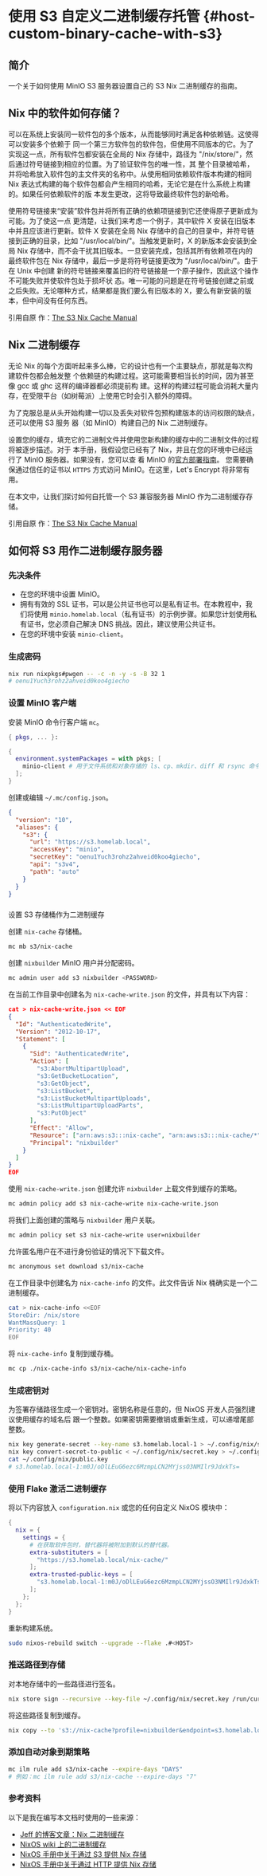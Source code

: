 # 使用 S3 自定义二进制缓存托管 {#host-custom-binary-cache-with-s3}

## 简介

一个关于如何使用 MinIO S3 服务器设置自己的 S3 Nix 二进制缓存的指南。

## Nix 中的软件如何存储？

可以在系统上安装同一软件包的多个版本，从而能够同时满足各种依赖链。这使得可以安装多个依赖于
同一个第三方软件包的软件包，但使用不同版本的它。为了实现这一点，所有软件包都安装在全局的
Nix 存储中，路径为 "/nix/store/"，然后通过符号链接到相应的位置。为了验证软件包的唯一性，其
整个目录被哈希，并将哈希放入软件包的主文件夹的名称中。从使用相同依赖软件版本构建的相同 Nix
表达式构建的每个软件包都会产生相同的哈希，无论它是在什么系统上构建的。如果任何依赖软件的版
本发生更改，这将导致最终软件包的新哈希。

使用符号链接来“安装”软件包并将所有正确的依赖项链接到它还使得原子更新成为可能。为了使这一点
更清楚，让我们来考虑一个例子，其中软件 X 安装在旧版本中并且应该进行更新。软件 X 安装在全局
Nix 存储中的自己的目录中，并符号链接到正确的目录，比如 "/usr/local/bin/"。当触发更新时，X
的新版本会安装到全局 Nix 存储中，而不会干扰其旧版本。一旦安装完成，包括其所有依赖项在内的
最终软件包在 Nix 存储中，最后一步是将符号链接更改为 "/usr/local/bin/"。由于在 Unix 中创建
新的符号链接来覆盖旧的符号链接是一个原子操作，因此这个操作不可能失败并使软件包处于损坏状
态。唯一可能的问题是在符号链接创建之前或之后失败。无论哪种方式，结果都是我们要么有旧版本的
X，要么有新安装的版本，但中间没有任何东西。

引用自原
作：[The S3 Nix Cache Manual](https://medium.com/earlybyte/the-s3-nix-cache-manual-e320da6b1a9b)

## Nix 二进制缓存

无论 Nix 的每个方面听起来多么棒，它的设计也有一个主要缺点，那就是每次构建软件包都会触发整
个依赖链的构建过程。这可能需要相当长的时间，因为甚至像 gcc 或 ghc 这样的编译器都必须提前构
建。这样的构建过程可能会消耗大量内存，在受限平台（如树莓派）上使用它时会引入额外的障碍。

为了克服总是从头开始构建一切以及丢失对软件包预构建版本的访问权限的缺点，还可以使用 S3 服务
器（如 MinIO）构建自己的 Nix 二进制缓存。

设置您的缓存，填充它的二进制文件并使用您新构建的缓存中的二进制文件的过程将被逐步描述。对于
本手册，我假设您已经有了 Nix，并且在您的环境中已经运行了 MinIO 服务器。如果没有，您可以查
看 MinIO 的[官方部署指南](https://min.io/docs/minio/linux/operations/installation.html)。
您需要确保通过信任的证书以 `HTTPS` 方式访问 MinIO。在这里，Let's Encrypt 将非常有用。

在本文中，让我们探讨如何自托管一个 S3 兼容服务器 MinIO 作为二进制缓存存储。

引用自原
作：[The S3 Nix Cache Manual](https://medium.com/earlybyte/the-s3-nix-cache-manual-e320da6b1a9b)

## 如何将 S3 用作二进制缓存服务器

### 先决条件

- 在您的环境中设置 MinIO。
- 拥有有效的 SSL 证书，可以是公共证书也可以是私有证书。在本教程中，我们将使用
  `minio.homelab.local`（私有证书）的示例步骤。如果您计划使用私有证书，您必须自己解决 DNS
  挑战。因此，建议使用公共证书。
- 在您的环境中安装 `minio-client`。

### 生成密码

```bash
nix run nixpkgs#pwgen -- -c -n -y -s -B 32 1
# oenu1Yuch3rohz2ahveid0koo4giecho
```

### 设置 MinIO 客户端

安装 MinIO 命令行客户端 `mc`。

```nix
{ pkgs, ... }:

{
  environment.systemPackages = with pkgs; [
    minio-client # 用于文件系统和对象存储的 ls、cp、mkdir、diff 和 rsync 命令的替代品
  ];
}
```

创建或编辑 `~/.mc/config.json`。

```json
{
  "version": "10",
  "aliases": {
    "s3": {
      "url": "https://s3.homelab.local",
      "accessKey": "minio",
      "secretKey": "oenu1Yuch3rohz2ahveid0koo4giecho",
      "api": "s3v4",
      "path": "auto"
    }
  }
}
```

###

设置 S3 存储桶作为二进制缓存

创建 `nix-cache` 存储桶。

```bash
mc mb s3/nix-cache
```

创建 `nixbuilder` MinIO 用户并分配密码。

```bash
mc admin user add s3 nixbuilder <PASSWORD>
```

在当前工作目录中创建名为 `nix-cache-write.json` 的文件，并具有以下内容：

```json
cat > nix-cache-write.json << EOF
{
  "Id": "AuthenticatedWrite",
  "Version": "2012-10-17",
  "Statement": [
    {
      "Sid": "AuthenticatedWrite",
      "Action": [
        "s3:AbortMultipartUpload",
        "s3:GetBucketLocation",
        "s3:GetObject",
        "s3:ListBucket",
        "s3:ListBucketMultipartUploads",
        "s3:ListMultipartUploadParts",
        "s3:PutObject"
      ],
      "Effect": "Allow",
      "Resource": ["arn:aws:s3:::nix-cache", "arn:aws:s3:::nix-cache/*"],
      "Principal": "nixbuilder"
    }
  ]
}
EOF
```

使用 `nix-cache-write.json` 创建允许 `nixbuilder` 上载文件到缓存的策略。

```bash
mc admin policy add s3 nix-cache-write nix-cache-write.json
```

将我们上面创建的策略与 `nixbuilder` 用户关联。

```bash
mc admin policy set s3 nix-cache-write user=nixbuilder
```

允许匿名用户在不进行身份验证的情况下下载文件。

```bash
mc anonymous set download s3/nix-cache
```

在工作目录中创建名为 `nix-cache-info` 的文件。此文件告诉 Nix 桶确实是一个二进制缓存。

```bash
cat > nix-cache-info <<EOF
StoreDir: /nix/store
WantMassQuery: 1
Priority: 40
EOF
```

将 `nix-cache-info` 复制到缓存桶。

```bash
mc cp ./nix-cache-info s3/nix-cache/nix-cache-info
```

### 生成密钥对

为签署存储路径生成一个密钥对。密钥名称是任意的，但 NixOS 开发人员强烈建议使用缓存的域名后
跟一个整数。如果密钥需要撤销或重新生成，可以递增尾部整数。

```bash
nix key generate-secret --key-name s3.homelab.local-1 > ~/.config/nix/secret.key
nix key convert-secret-to-public < ~/.config/nix/secret.key > ~/.config/nix/public.key
cat ~/.config/nix/public.key
# s3.homelab.local-1:m0J/oDlLEuG6ezc6MzmpLCN2MYjssO3NMIlr9JdxkTs=
```

### 使用 Flake 激活二进制缓存

将以下内容放入 `configuration.nix` 或您的任何自定义 NixOS 模块中：

```nix
{
  nix = {
    settings = {
      # 在获取软件包时，替代器将被附加到默认的替代器。
      extra-substituters = [
        "https://s3.homelab.local/nix-cache/"
      ];
      extra-trusted-public-keys = [
        "s3.homelab.local-1:m0J/oDlLEuG6ezc6MzmpLCN2MYjssO3NMIlr9JdxkTs="
      ];
    };
  };
}
```

重新构建系统。

```bash
sudo nixos-rebuild switch --upgrade --flake .#<HOST>
```

### 推送路径到存储

对本地存储中的一些路径进行签名。

```bash
nix store sign --recursive --key-file ~/.config/nix/secret.key /run/current-system
```

将这些路径复制到缓存。

```bash
nix copy --to 's3://nix-cache?profile=nixbuilder&endpoint=s3.homelab.local' /run/current-system
```

### 添加自动对象到期策略

```bash
mc ilm rule add s3/nix-cache --expire-days "DAYS"
# 例如：mc ilm rule add s3/nix-cache --expire-days "7"
```

### 参考资料

以下是我在编写本文档时使用的一些来源：

- [Jeff 的博客文章：Nix 二进制缓存](https://jcollie.github.io/nixos/2022/04/27/nixos-binary-cache-2022.html)
- [NixOS wiki 上的二进制缓存](https://nixos.wiki/wiki/Binary_Cache)
- [NixOS 手册中关于通过 S3 提供 Nix 存储](https://nixos.org/manual/nix/stable/package-management/s3-substituter.html)
- [NixOS 手册中关于通过 HTTP 提供 Nix 存储](https://nixos.org/manual/nix/stable/package-management/binary-cache-substituter.html)
